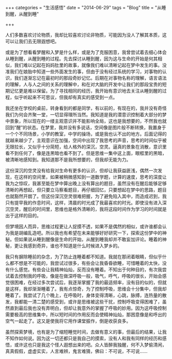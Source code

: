 +++
categories = "生活感悟"
date = "2014-06-29"
tags = "Blog"
title = "从睡到醒，从醒到睡"

+++

人们多数喜欢讨论物质，我却比较喜欢讨论非物质，可能因为没人了解其本质，这可以让我们去无限遐想吧。
<!--more-->

或是为了想看看梦醒和入梦是什么样，或是为了克服困意，我曾尝试着去细心体会从睡到醒，从醒到睡的过程。先去探讨从睡到醒，因为这与生命的开始是何其相似，我们难以记起在妈妈肚里的故事，就像我们难以清晰记起在梦中发生的事。没准我们在娘胎中知道一些外面发生的事，但由于没有经过系统的学习，对事物的认识，我们逐渐忘记在最初时的那段奇妙记忆。后期在对事物名称的理解，语言语法的理解，人与人之间的关系的理解中，和在对大脑的开发中让我们的那段宝贵的短期记忆更是难以保留。为了寻找相同的经历，我开始有意识地去关注从睡到醒的过程，似乎听起来不可思议，但我却有真实的感受到一点。

我还坐在学校的桌前，转身看到的都是同学，有以前的，有现在的，我并没有奇怪我们为何会齐聚一堂，一切显得理所当然。我知道是我的潜意识控制着大部分的梦中景象，所以现在的一缕主观意识并不能影响全局，这也是我想要的，不然我也就回到“醒”的状态。在梦里，我并没有多说话，空间像是图片般不断转换，我置身于一个个不同场景，小学的教室，中学的操场，或是我也认不出的地方。后面记得的就越来越少了，主观意识在加强，空间中出现了我思考的声音，思考的时间似乎被无限拉长，又似乎十分简短，给人格外的深沉，空灵。逼真的景象在消散，意识里看不到任何了，像是连黑暗也看不到了。但是思维一集中这上面，眼框里的黑暗，被清晰地感知到。我知道那不是我所想要的，但我却无能为力。

这份深沉的空灵没有给我对生命有更多的认识，但却让我获益匪浅，偶然一次发现，在这样的空间里，如果被稍微感知到一道数学题，计算的速度，思考的深度让我为之惊叹，我甚至能在梦中算出晚上没有算出的题目，虽然没有在醒后能够足够清晰的再想起，但只要立马察看题目，再仔细回忆，只要想起在梦中的思路，题目也就豁然开朗了。但这份深沉空灵很难把握，为了避免陷入其中，而造成迟到，我只有提早我的作息时间，这样，清晨的时光成了我最喜欢的时光。即使没有进入深沉空灵，醒后的时间里，思维也是格外清晰的，我将这段时间作为学习的时间就是出于这样的目的。

但梦境因人而异，思维过程更让人捉摸不透，如果不是偶然的相似，或许谁都会认为我是胡编乱造吧。所以我也有希望在未来能够好好研究一下，探索这份梦中的神秘。但如果说从睡到醒像是生命的开始，从醒到睡我却并不敢妄加评论。睡着的神秘，更让我感到奇异，谁也不知道是什么时候进入梦乡的。

我只有摒除睡前的杂念，为了防止连睡着都不知道。我就在那闭着眼睛，但似乎什么都不想是不可能的，我尝试过很多，有些会让我昏昏欲睡，可惜睡着的太快，没有什么感觉。有些会让我精神灿灿，反而没有睡着。不知出于何种目的，有次我尝试着去控制我的呼吸，像是在做深呼吸一般，吸气，呼气，呼吸的很长，开始会感觉很困难，在经过多次尝试后，我逐渐掌握了我的最适频率，没有目的似的，但就是这样，我却渐渐睡着了。我有点惊奇，为了控制呼吸，思维会十分集中，但我却睡着了。我尝试了几个晚上，在呼吸时，身体变得清晰，心跳，脉搏，连热量的散发，我都能一清二楚的感受到，或许是思维被这些干扰，控制呼吸变得困难了，虽然直到最后我也没有弄明白，但却让我意外的掌握了呼吸的妙用。因为这呼吸控制需要极高的思维集中，所以短时间的作用反而会使精神灿灿，那困意像是和呼出的空气一起走了。这又是使我将它用作课堂振作，倒是收获良多。

虽然探索梦境，也有是为了缩短睡觉时间，去做有意义的事，但最后的结果，让我不知作如何说。因为这一切还都只是我自己的摸索，没有人和我有同样的经历和感悟，或许这也只是我这个怪人遐想出来的吧。众人皆醉我独醒，何不入梦偷清闲，真真假假，虚虚实实，人言难辨，鬼言难猜，佛曰：不可说，不可说……
